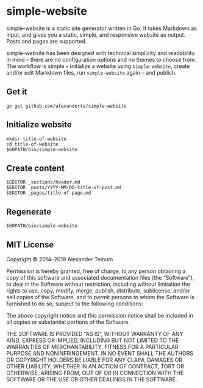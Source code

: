 # simple-website

simple-website is a static site generator written in Go. It takes Markdown as input, and gives you a static, simple, and responsive website as output. Posts and pages are supported.

simple-website has been designed with technical simplicity and readability in mind – there are no configuration options and no themes to choose from. The workflow is simple – initialize a website using `simple-website`, create and/or edit Markdown files, run `simple-website` again – and publish.

## Get it

    go get github.com/alexanderte/simple-website

## Initialize website

    mkdir title-of-website
    cd title-of-website
    $GOPATH/bin/simple-website

## Create content

    $EDITOR _sections/header.md
    $EDITOR _posts/YYYY-MM-DD-title-of-post.md
    $EDITOR _pages/title-of-page.md

## Regenerate

    $GOPATH/bin/simple-website

## MIT License

Copyright © 2014–2019 Alexander Teinum

Permission is hereby granted, free of charge, to any person obtaining a copy of this software and associated documentation files (the “Software”), to deal in the Software without restriction, including without limitation the rights to use, copy, modify, merge, publish, distribute, sublicense, and/or sell copies of the Software, and to permit persons to whom the Software is furnished to do so, subject to the following conditions:

The above copyright notice and this permission notice shall be included in all copies or substantial portions of the Software.

THE SOFTWARE IS PROVIDED “AS IS”, WITHOUT WARRANTY OF ANY KIND, EXPRESS OR IMPLIED, INCLUDING BUT NOT LIMITED TO THE WARRANTIES OF MERCHANTABILITY, FITNESS FOR A PARTICULAR PURPOSE AND NONINFRINGEMENT. IN NO EVENT SHALL THE AUTHORS OR COPYRIGHT HOLDERS BE LIABLE FOR ANY CLAIM, DAMAGES OR OTHER LIABILITY, WHETHER IN AN ACTION OF CONTRACT, TORT OR OTHERWISE, ARISING FROM, OUT OF OR IN CONNECTION WITH THE SOFTWARE OR THE USE OR OTHER DEALINGS IN THE SOFTWARE.
